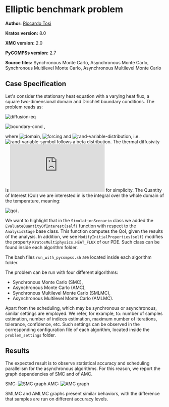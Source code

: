 # Elliptic benchmark problem

**Author:** [Riccardo Tosi](https://github.com/riccardotosi)

**Kratos version:** 8.0

**XMC version:** 2.0

**PyCOMPSs version:** 2.7

**Source files:** Synchronous Monte Carlo, Asynchronous Monte Carlo, Synchronous Multilevel Monte Carlo, Asynchronous Multilevel Monte Carlo

## Case Specification
Let's consider the stationary heat equation with a varying heat flux, a square two-dimensional domain and Dirichlet boundary conditions. The problem reads as:

![diffusion-eq]

![boundary-cond] ,

where ![domain], ![forcing] and ![rand-variable-distribution], i.e. ![rand-variable-symbol] follows a beta distribution. The thermal diffusivity is ![thermal-diffusivity-value] for simplicity. The Quantity of Interest (QoI) we are interested in is the integral over the whole domain of the temperature, meaning:

![qoi] .

We want to highlight that in the `SimulationScenario` class we added the `EvaluateQuantityOfInterest(self)` function with respect to the `AnalysisStage` base class. This function computes the QoI, given the results of the analysis. In addition, we see `ModifyInitialProperties(self)` modifies the property `KratosMultiphysics.HEAT_FLUX` of our PDE. Such class can be found inside each algorithm folder.

The bash files `run_with_pycompss.sh` are located inside each algorithm folder.

The problem can be run with four different algorithms:

* Synchronous Monte Carlo (SMC),
* Asynchronous Monte Carlo (AMC),
* Synchronous Multilevel Monte Carlo (SMLMC),
* Asynchronous Multilevel Monte Carlo (AMLMC).

Apart from the scheduling, which may be synchronous or asynchronous, similar settings are employed. We refer, for example, to: number of samples estimation, number of indices estimation, maximum number of iterations, tolerance, confidence, etc. Such settings can be observed in the corresponding configuration file of each algorithm, located inside the `problem_settings` folder.

## Results

The expected result is to observe statistical accuracy and scheduling parallelism for the asynchronous algorithms.
For this reason, we report the graph dependencies of SMC and of AMC.

SMC: ![SMC graph](https://github.com/KratosMultiphysics/Examples/blob/mlmc/add-examples/multilevel_monte_carlo/validation/poisson_equation/source/SMC_graph.PNG)
AMC: ![AMC graph](https://github.com/KratosMultiphysics/Examples/blob/mlmc/add-examples/multilevel_monte_carlo/validation/poisson_equation/source/AMC_graph.PNG)

SMLMC and AMLMC graphs present similar behaviors, with the difference that samples are run on different accuracy levels.

[diffusion-eq]: https://latex.codecogs.com/svg.latex?\nabla\cdot(K\nabla~u)=\varepsilon~f\qquad~u\in\Omega
[boundary-cond]: https://latex.codecogs.com/svg.latex?u=0\qquad~u\in\partial(\Omega)
[domain]: https://latex.codecogs.com/svg.latex?\Omega=[0,1]^{2}
[rand-variable-distribution]:  https://latex.codecogs.com/svg.latex?\varepsilon\sim~Beta(2,6)
[qoi]:  https://latex.codecogs.com/svg.latex?QoI=\int_{\Omega}u(x,y)dx~dy
[forcing]:  https://latex.codecogs.com/svg.latex?f=-432(x^2+y^2-x-y)
[rand-variable-symbol]:  https://latex.codecogs.com/svg.latex?\varepsilon
[thermal-diffusivity-value]:  https://latex.codecogs.com/svg.latex?K=1
[temperature-symbol]: https://latex.codecogs.com/svg.latex?u
